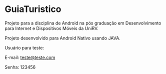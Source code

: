 # GuiaTuristico
Projeto para a disciplina de Android na pós graduação em Desenvolvimento para Internet e Dispositivos Móveis da UniRV.

Projeto desenvolvido para Android Nativo usando JAVA.

Usuário para teste:

E-mail: teste@teste.com

Senha: 123456

